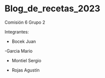 # Blog_de_recetas_2023
 Comisión 6 Grupo 2 
 
Integrantes: 

- Bocek Juan

-Garcia Mario

- Montiel Sergio

- Rojas Agustín 
